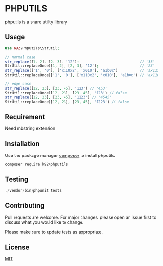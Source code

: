 # PHPUTILS

phputils is a share utility library

## Usage

```php
use K92\Phputils\StrUtil;

// normal case
str_replace([1, 2], [2, 3], '12');                            // '33'
StrUtil::replaceOnce([1, 2], [2, 3], '12');                   // '23'
str_replace(['1', '0'], ['x110x2', 'x010'], 'a1b0c')          // 'ax11x010x2bx010c'
StrUtil::replaceOnce(['1', '0'], ['x110x2', 'x010'], 'a1b0c') // 'ax110x2bx010c'

// edge case
str_replace([12, 23], [23, 45], '123') // '453'
StrUtil::replaceOnce([12, 23], [23, 45], '123') // false
str_replace([12, 23], [23, 45], '1223') // '4545'
StrUtil::replaceOnce([12, 23], [23, 45], '1223') // false
```

## Requirement
Need mbstring extension

## Installation

Use the package manager [composer](https://getcomposer.org/) to install phputils.

```bash
composer require k92/phputils
```

## Testing

```php
./vendor/bin/phpunit tests
```

## Contributing
Pull requests are welcome. For major changes, please open an issue first to discuss what you would like to change.

Please make sure to update tests as appropriate.

## License
[MIT](https://choosealicense.com/licenses/mit/)

